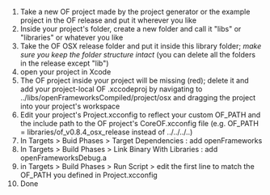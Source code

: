1. Take a new OF project made by the project generator or the example project in the OF release and put it wherever you like
2. Inside your project's folder, create a new folder and call it "libs" or "libraries" or whatever you like
3. Take the OF OSX release folder and put it inside this library folder; *make sure you keep the folder structure intact* (you can delete all the folders in the release except "lib")
4. open your project in Xcode
5. The OF project inside your project will be missing (red); delete it and add your project-local OF .xccodeproj by navigating to ../libs/openFrameworksCompiled/project/osx and dragging the project into your project's workspace
6. Edit your project's Project.xcconfig to reflect your custom OF_PATH and the include path to the OF project's CoreOF.xcconfig file (e.g. OF_PATH = libraries/of_v0.8.4_osx_release instead of ../../../..)
7. In Targets > Buid Phases > Target Dependencies : add openFrameworks
7. In Targets > Build Phases > Link Binary With Libraries : add openFrameworksDebug.a
8. in Targets > Build Phases > Run Script > edit the first line to match the OF_PATH you defined in Project.xcconfig
9. Done
